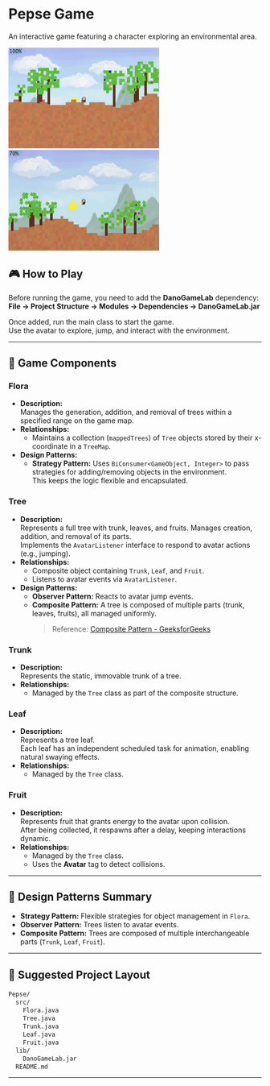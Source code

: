 # Pepse Game

An interactive game featuring a character exploring an environmental area.  

<p float="left">
  <img src="images/screenshot1.jpeg" width="300" height="200"/>
  <img src="images/screenshot2.jpeg" width="300" height="200"/>
</p>

## 🎮 How to Play

Before running the game, you need to add the **DanoGameLab** dependency:  
**File → Project Structure → Modules → Dependencies → DanoGameLab.jar**

Once added, run the main class to start the game.  
Use the avatar to explore, jump, and interact with the environment.

---

## 🌳 Game Components

### Flora
- **Description:**  
  Manages the generation, addition, and removal of trees within a specified range on the game map.  
- **Relationships:**  
  - Maintains a collection (`mappedTrees`) of `Tree` objects stored by their x-coordinate in a `TreeMap`.  
- **Design Patterns:**  
  - **Strategy Pattern:** Uses `BiConsumer<GameObject, Integer>` to pass strategies for adding/removing objects in the environment.  
    This keeps the logic flexible and encapsulated.

### Tree
- **Description:**  
  Represents a full tree with trunk, leaves, and fruits. Manages creation, addition, and removal of its parts.  
  Implements the `AvatarListener` interface to respond to avatar actions (e.g., jumping).  
- **Relationships:**  
  - Composite object containing `Trunk`, `Leaf`, and `Fruit`.  
  - Listens to avatar events via `AvatarListener`.  
- **Design Patterns:**  
  - **Observer Pattern:** Reacts to avatar jump events.  
  - **Composite Pattern:** A tree is composed of multiple parts (trunk, leaves, fruits), all managed uniformly.  
    > Reference: [Composite Pattern - GeeksforGeeks](https://www.geeksforgeeks.org/composite-design-pattern-in-java)

### Trunk
- **Description:**  
  Represents the static, immovable trunk of a tree.  
- **Relationships:**  
  - Managed by the `Tree` class as part of the composite structure.

### Leaf
- **Description:**  
  Represents a tree leaf.  
  Each leaf has an independent scheduled task for animation, enabling natural swaying effects.  
- **Relationships:**  
  - Managed by the `Tree` class.  

### Fruit
- **Description:**  
  Represents fruit that grants energy to the avatar upon collision.  
  After being collected, it respawns after a delay, keeping interactions dynamic.  
- **Relationships:**  
  - Managed by the `Tree` class.  
  - Uses the **Avatar** tag to detect collisions.  

---

## 🧩 Design Patterns Summary

- **Strategy Pattern:** Flexible strategies for object management in `Flora`.  
- **Observer Pattern:** Trees listen to avatar events.  
- **Composite Pattern:** Trees are composed of multiple interchangeable parts (`Trunk`, `Leaf`, `Fruit`).  

---

## 📂 Suggested Project Layout

```
Pepse/
  src/
    Flora.java
    Tree.java
    Trunk.java
    Leaf.java
    Fruit.java
  lib/
    DanoGameLab.jar
  README.md
```

---

